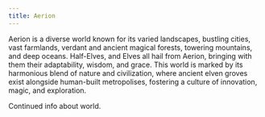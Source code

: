 ```yaml
---
title: Aerion
---
```


Aerion is a diverse world known for its varied landscapes, bustling cities, vast farmlands, verdant and ancient magical forests, towering mountains, and deep oceans. Half-Elves, and Elves all hail from Aerion, bringing with them their adaptability, wisdom, and grace. This world is marked by its harmonious blend of nature and civilization, where ancient elven groves exist alongside human-built metropolises, fostering a culture of innovation, magic, and exploration.

<!--more-->

<div class="todo">Continued info about world.</div>